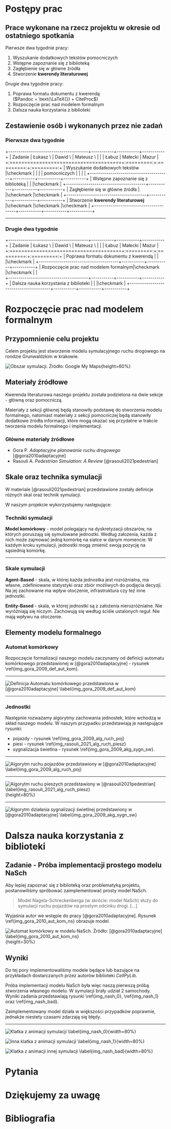 
# Postępy prac

## Prace wykonane na rzecz projektu w okresie od ostatniego spotkania

Pierwsze dwa tygodnie pracy:

1. Wyszukanie dodatkowych tekstów pomocniczych
2. Wstępne zapoznanie się z biblioteką
3. Zagłębienie się w główne źródła
4. Stworzenie **kwerendy literaturowej**
   
Drugie dwa tygodnie pracy:

1. Poprawa formatu dokumentu z kwerendą \
 ($Pandoc + \text{\LaTeX{}} + CiteProc$)
2. Rozpoczęcie prac nad modelem formalnym
3. Dalsza nauka korzystania z biblioteki
  
## Zestawienie osób i wykonanych przez nie zadań

### Pierwsze dwa tygodnie

+---------------------------------------+-----------+-----------+-----------+
| Zadanie                               | Łukasz \  | Dawid \   | Mateusz \ |
|                                       | Łabuz     | Małecki   | Mazur     |
+:======================================+:=========:+:=========:+:=========:+
| Wyszukanie dodatkowych tekstów        |\checkmark |           |           |
| pomocniczych                          |           |           |           |
+---------------------------------------+-----------+-----------+-----------+
| Wstępne zapoznanie się z biblioteką   |           |           |\checkmark |
+---------------------------------------+-----------+-----------+-----------+
| Zagłębienie się w główne źródła       |           |\checkmark |\checkmark |
+---------------------------------------+-----------+-----------+-----------+
| Stworzenie **kwerendy literaturowej** |\checkmark |\checkmark |\checkmark |
+---------------------------------------+-----------+-----------+-----------+

--- 

### Drugie dwa tygodnie

+---------------------------------------+-----------+-----------+-----------+
| Zadanie                               | Łukasz \  | Dawid \   | Mateusz \ |
|                                       | Łabuz     | Małecki   | Mazur     |
+:======================================+:=========:+:=========:+:=========:+
| Poprawa formatu dokumentu z kwerendą  |           |           |\checkmark |
+---------------------------------------+-----------+-----------+-----------+
| Rozpoczęcie prac nad modelem formalnym|\checkmark |\checkmark |           |  
+---------------------------------------+-----------+-----------+-----------+
| Dalsza nauka korzystania z biblioteki |           |           |\checkmark |
+---------------------------------------+-----------+-----------+-----------+

# Rozpoczęcie prac nad modelem formalnym

## Przypomnienie celu projektu

Celem projektu jest stworzenie modelu symulacyjnego ruchu drogowego na rondzie Grunwaldzkim w krakowie.

![Obszar symulacji. Źródło: Google My Maps](img/obszar-symulacji.png){height=60%}

## Materiały źródłowe

Kwerenda literaturowa naszego projektu została podzielona na dwie sekcje - główną oraz pomocniczą.

Materiały z sekcji głównej będą stanowiły podstawę do stworzenia modelu formalnego,
natomiast materiały z sekcji pomocniczej będą stanowiły dodatkowe źródła informacji,
które mogą okazać się przydatne w trakcie tworzenia modelu formalnego i implementacji.   

### Główne materiały źródłowe

- Gora P. *Adaptacyjne planowanie ruchu drogowego* [@gora2010adaptacyjne]
- Rasouli A. *Pedestrian Simulation: A Review* [@rasouli2021pedestrian]

## Skale oraz technika symulacji

W materiale [@rasouli2021pedestrian] przedstawione zostały definicje różnych skal oraz technik symulacji.

W naszym projekcie wykorzystujemy następujące:

### Techniki symulacji

**Model komórkowy** - model polegający na dyskretyzacji obszarów, na których poruszają się symulowane jednostki. Według założenia, każda z nich może zajmować jedną komórkę na siatce w danym momencie. W każdym kroku symulacji, jednostki mogą zmienić swoją pozycję na sąsiednią komórkę.

---

### Skale symulacji

**Agent-Based** - skala, w której każda jednostka jest rozróżnialna, ma własne, zdefiniowane statystyki oraz zbiór możliwych do podjęcia decyzji. Na jej zachowanie ma wpływ otoczenie, infrastruktura czy też inne jednostki.

**Entity-Based** - skala, w której jednostki są z założenia nierozróżnialne. Nie wyróżniają się niczym. Zachowują się według ściśle ustalonych reguł. Nie mają wpływu na otoczenie. 

## Elementy modelu formalnego

### Automat komórkowy

Rozpoczęcie formalizacji naszego modelu zaczynamy od definicji automatu komórkowego przedstawionej w [@gora2010adaptacyjne] - rysunek \ref{img_gora_2009_def_aut_kom}.

---

![Definicja Automatu komórkowego przedstawiona w [@gora2010adaptacyjne] \label{img_gora_2009_def_aut_kom}](img/gora-2010-definicja-automatu-komorkowego.png)

---

### Jednostki

Następnie rozważamy algorytmy zachowania jednostek, które wchodzą w skład naszego modelu.
W naszym przypadku przedstawiają je następujące rysunki:

- pojazdy - rysunek \ref{img_gora_2009_alg_ruch_poj}
- piesi - rysunek \ref{img_rasouli_2021_alg_ruch_piesz}
- sygnalizacja świetlna - rysunek \ref{img_gora_2009_akg_sygn_sw}.

---

![Algorytm ruchu pojazdów przedstawiony w [@gora2010adaptacyjne] \label{img_gora_2009_alg_ruch_poj}](img/gora-2010-alg-ruch-poj.png)

---

![Algorytm ruchu pieszych przedstawiony w [@rasouli2021pedestrian] \label{img_rasouli_2021_alg_ruch_piesz}](img/rasouli-2021-alg-ruch-piesz.png){height=80%}

---

![Algorytm działania sygnalizacji świetlnej przedstawiony w [@gora2010adaptacyjne] \label{img_gora_2009_akg_sygn_sw}](img/gora-2010-akg-sygn-sw.png)

# Dalsza nauka korzystania z biblioteki

## Zadanie - Próba implementacji prostego modelu NaSch

Aby lepiej zapoznać się z biblioteką oraz problematyką projektu,
postanowiliśmy spróbować zaimplementować prosty model NaSch.

> Model Nagela-Schreckenberga (w skrócie: model NaSch) służy do symulacji ruchu pojazdów na
> prostym odcinku drogi. [...]

Wyjaśnia autor we wstępie do pracy [@gora2010adaptacyjne]. Rysunek \ref{img_gora_2010_aut_kom_ns} obrazuje model.

![Automat komórkowy w modelu NaSch. Źródło: [@gora2010adaptacyjne] \label{img_gora_2010_aut_kom_ns}](img/gora-2010-aut-kom-ns.png){height=30%}

## Wyniki 

Do tej pory implementowaliśmy modele będące lub bazujące na przykładach dostarczanych przez autorów biblioteki *CellPyLib*.

Próba implementacji modelu NaSch była więc naszą pierwszą próbą stworzenia własnego modelu.
W symulacji brały udział 2 samochody.
Wyniki zadania przedstawiają rysunki \ref{img_nash_0}, \ref{img_nash_1} oraz \ref{img_nash_bad}.

Zaimplementowany model działa w większości przypadków poprawnie, jednakże niestety czasami zdarzają się błędy.

---

![Klatka z animacji symulacji \label{img_nash_0}](img/animation-0-1.png){width=80%}

![Inna klatka z animacji symulacji \label{img_nash_1}](img/animation-0-2.png){width=80%}

![Klatka z animacji innej symulacji \label{img_nash_bad}](img/animation-bad.gif){width=80%}


# Pytania

# Dziękujemy za uwagę

# Bibliografia
